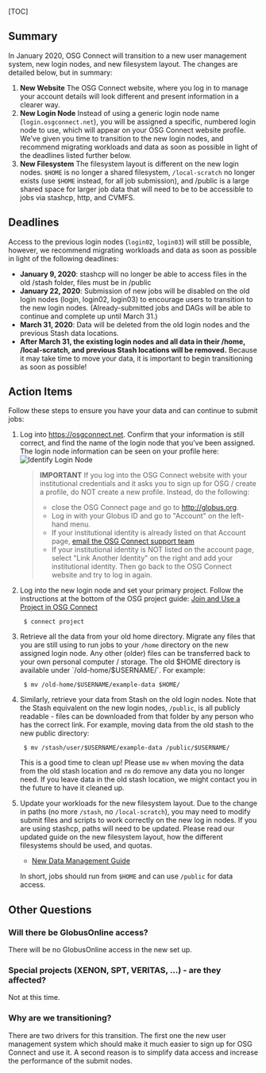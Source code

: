 [title]: - "Transitioning to a New Login Node"

[TOC]

## Summary

In January 2020, OSG Connect will transition to a new user management system, new login nodes, and new filesystem layout. The changes are detailed below, but in summary:

1. **New Website** The OSG Connect website, where you log in to manage your account details will look 
different and present information in a clearer way. 
1. **New Login Node** Instead of using a generic login node name (`login.osgconnect.net`), you will be assigned a 
specific, numbered login node to use, which will appear on your OSG Connect website profile. We’ve given you time to transition to the new login nodes, and recommend migrating workloads and data as soon as possible in light of the deadlines listed further below.
1. **New Filesystem** The filesystem layout is different on the new login nodes. `$HOME` is no longer a shared filesystem, `/local-scratch` no longer exists (use `$HOME` instead, for all job submission), and /public is a large shared space for larger job data that will need to be to be accessible to jobs via stashcp, http, and CVMFS.

## Deadlines

Access to the previous login nodes (`login02`, `login03`) will still be possible, however, we 
recommend migrating workloads and data as soon as possible in light of the following 
deadlines: 

* **January 9, 2020**: stashcp will no longer be able to access files in the old /stash folder, files must be in /public
* **January 22, 2020**: Submission of new jobs will be disabled on the old login nodes (login, login02, login03) to encourage users to transition to the new login nodes. (Already-submitted jobs and DAGs will be able to continue and complete up until March 31.)
* **March 31, 2020**: Data will be deleted from the old login nodes and the previous Stash data locations. 
* **After March 31, the existing login nodes and all data in their /home, /local-scratch, and previous Stash locations will be removed.** Because it may take time to move your data, it is important to begin transitioning as soon as possible!

## Action Items

Follow these steps to ensure you have your data and can continue to submit jobs:

1. Log into https://osgconnect.net. Confirm that your information is still correct, 
and find the name of the login node that you've been assigned. The login node 
information can be seen on your profile here: 
![Identify Login Node](https://raw.githubusercontent.com/OSGConnect/connectbook/master/images/find_osgconnect_login_node.png "OSG Connect Profile")

	> **IMPORTANT** If you log into the OSG Connect website with your institutional credentials 
	and it asks you to sign up for OSG / create a profile, do NOT create a new profile. Instead, do the following: 
	> * close the OSG Connect page and go to http://globus.org. 
	> * Log in with your Globus ID and go to "Account" on the left-hand menu.
	> * If your institutional identity is already listed on that Account page, [email the OSG Connect support team](mailto:support@osgconnect.net)
	> * If your institutional identity is NOT listed on the account page, select "Link Another Identity" on the 
	> right and add your institutional identity. Then go back to the OSG Connect website and try to 
	> log in again. 

1. Log into the new login node and set your primary project. Follow the instructions 
at the bottom of the OSG project guide: [Join and Use a Project in OSG Connect](5000634360)

        $ connect project

1. Retrieve all the data from your old home directory. Migrate any files that you are still using to run jobs to your `/home` directory on the new assigned login node. Any other (older) files can be transferred back to your own personal computer / storage. The old $HOME directory is available under `/old-home/$USERNAME/`. For example:
   
        $ mv /old-home/$USERNAME/example-data $HOME/

1. Similarly, retrieve your data from Stash on the old login nodes. Note that the Stash equivalent on the new login nodes, `/public`, is all publicly readable - files can be downloaded from that folder by any person who has the correct link. For example, moving data from the old stash to the new public directory:
   
        $ mv /stash/user/$USERNAME/example-data /public/$USERNAME/
   
    This is a good time to clean up! Please use `mv` when moving the data from the old stash location and `rm` do remove any data you no longer need. If you leave data in the old stash location, we might contact you in the future to have it cleaned up.

1. Update your workloads for the new filesystem layout. Due to the change in paths (no 
more `/stash`, no `/local-scratch`), you may need to modify submit files and scripts 
to work correctly on the new log in nodes. If you are using stashcp, paths will need to be updated. Please read our updated guide on the new filesystem layout, how the different filesystems should be used, and quotas.
   
      * [New Data Management Guide](12000002985)
   
    In short, jobs should run from `$HOME` and can use `/public` for data access. 

## Other Questions

### Will there be GlobusOnline access? 

There will be no GlobusOnline access in the new set up. 

### Special projects (XENON, SPT, VERITAS, ...) - are they affected?

Not at this time.

### Why are we transitioning?

There are two drivers for this transition. The first one the new user management system which should make it much easier to sign up for OSG Connect and use it. A second reason is to simplify data access and increase the performance of the submit nodes.

 
